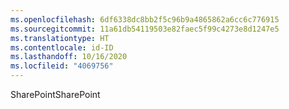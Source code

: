 ```yaml
---
ms.openlocfilehash: 6df6338dc8bb2f5c96b9a4865862a6cc6c776915
ms.sourcegitcommit: 11a61db54119503e82faec5f99c4273e8d1247e5
ms.translationtype: HT
ms.contentlocale: id-ID
ms.lasthandoff: 10/16/2020
ms.locfileid: "4069756"
---
```

<span data-ttu-id="c35d3-101">SharePoint</span><span class="sxs-lookup"><span data-stu-id="c35d3-101">SharePoint</span></span>